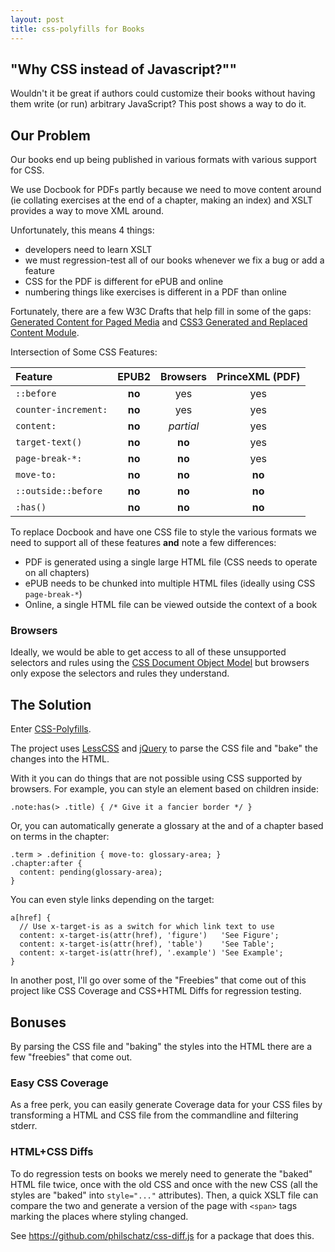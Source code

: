 ```yaml
---
layout: post
title: css-polyfills for Books
---
```



## "Why CSS instead of Javascript?""

Wouldn't it be great if authors could customize their books without having them write (or run) arbitrary JavaScript? This post shows a way to do it.

## Our Problem

Our books end up being published in various formats with various support for CSS.

We use Docbook for PDFs partly because we need to move content around (ie collating exercises at the end of a chapter, making an index) and XSLT provides a way to move XML around.

Unfortunately, this means 4 things:

- developers need to learn XSLT
- we must regression-test all of our books whenever we fix a bug or add a feature
- CSS for the PDF is different for ePUB and online
- numbering things like exercises is different in a PDF than online

Fortunately, there are a few W3C Drafts that help fill in some of the gaps: [Generated Content for Paged Media](http://www.w3.org/TR/css3-gcpm/) and [CSS3 Generated and Replaced Content Module](http://www.w3.org/TR/css3-content/).


Intersection of Some CSS Features:

| Feature              | EPUB2   | Browsers  | PrinceXML (PDF) |
| :------------------- | :-----: | :-------: | :-------------: |
| `::before`           | **no**  | yes       | yes             |
| `counter-increment:` | **no**  | yes       | yes             |
| `content:`           | **no**  | _partial_ | yes             |
| `target-text()`      | **no**  | **no**    | yes             |
| `page-break-*:`      | **no**  | **no**    | yes             |
| `move-to:`           | **no**  | **no**    | **no**          |
| `::outside::before`  | **no**  | **no**    | **no**          |
| `:has()`             | **no**  | **no**    | **no**          |

To replace Docbook and have one CSS file to style the various formats we need to support all of these features **and** note a few differences:

- PDF is generated using a single large HTML file (CSS needs to operate on all chapters)
- ePUB needs to be chunked into multiple HTML files (ideally using CSS `page-break-*`)
- Online, a single HTML file can be viewed outside the context of a book


### Browsers

Ideally, we would be able to get access to all of these unsupported selectors and rules using the [CSS Document Object Model](http://www.w3.org/TR/DOM-Level-2-Style/css.html) but browsers only expose the selectors and rules they understand.

## The Solution

Enter [CSS-Polyfills](/css-polyfills.js/).

The project uses [LessCSS](http://lesscss.org) and [jQuery](http://jquery.org) to parse the CSS file and "bake" the changes into the HTML.

With it you can do things that are not possible using CSS supported by browsers. For example, you can style an element based on children inside:

    .note:has(> .title) { /* Give it a fancier border */ }

Or, you can automatically generate a glossary at the and of a chapter based on terms in the chapter:

    .term > .definition { move-to: glossary-area; }
    .chapter:after {
      content: pending(glossary-area);
    }

You can even style links depending on the target:

    a[href] {
      // Use x-target-is as a switch for which link text to use
      content: x-target-is(attr(href), 'figure')   'See Figure';
      content: x-target-is(attr(href), 'table')    'See Table';
      content: x-target-is(attr(href), '.example') 'See Example';
    }

In another post, I'll go over some of the "Freebies" that come out of this project like CSS Coverage and CSS+HTML Diffs for regression testing.


## Bonuses

By parsing the CSS file and "baking" the styles into the HTML there are a few "freebies" that come out.

### Easy CSS Coverage

As a free perk, you can easily generate Coverage data for your CSS files by transforming a HTML and CSS file from the commandline and filtering stderr.

### HTML+CSS Diffs

To do regression tests on books we merely need to generate the "baked" HTML file twice, once with the old CSS and once with the new CSS (all the styles are "baked" into `style="..."` attributes).
Then, a quick XSLT file can compare the two and generate a version of the page with `<span>` tags marking the places where styling changed.

See <https://github.com/philschatz/css-diff.js> for a package that does this.
